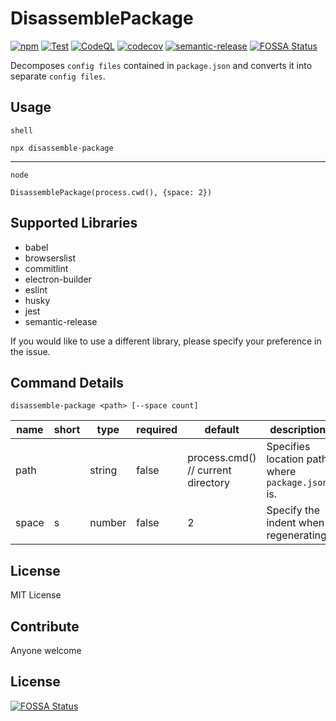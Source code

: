 # DisassemblePackage
[![npm](https://img.shields.io/npm/dw/disassemble-package)](https://www.npmjs.com/package/disassemble-package)
[![Test](https://github.com/tanmen/disassemble-package/actions/workflows/test.yml/badge.svg)](https://github.com/tanmen/disassemble-package/actions/workflows/test.yml)
[![CodeQL](https://github.com/tanmen/disassemble-package/actions/workflows/codeql-analysis.yml/badge.svg)](https://github.com/tanmen/disassemble-package/actions/workflows/codeql-analysis.yml)
[![codecov](https://codecov.io/gh/tanmen/disassemble-package/branch/main/graph/badge.svg?token=74J9RU20ZA)](https://codecov.io/gh/tanmen/disassemble-package)
[![semantic-release](https://img.shields.io/badge/%20%20%F0%9F%93%A6%F0%9F%9A%80-semantic--release-e10079.svg)](https://github.com/semantic-release/semantic-release)
[![FOSSA Status](https://app.fossa.com/api/projects/custom%2B25020%2Fgithub.com%2Ftanmen%2Fdisassemble-package.svg?type=shield)](https://app.fossa.com/projects/custom%2B25020%2Fgithub.com%2Ftanmen%2Fdisassemble-package?ref=badge_shield)

Decomposes `config files` contained in `package.json` and converts it into separate `config files`.

## Usage
`shell`
```shell
npx disassemble-package
```

---

`node`
```node
DisassemblePackage(process.cwd(), {space: 2})
```

## Supported Libraries
- babel
- browserslist
- commitlint
- electron-builder
- eslint
- husky
- jest
- semantic-release

If you would like to use a different library, please specify your preference in the issue.

## Command Details
```shell
disassemble-package <path> [--space count]
```
| name  | short | type   | required | default                            | description                                      | 
| ----- | ----- | ------ | -------- | ---------------------------------- | ------------------------------------------------ | 
| path  |       | string | false    | process.cmd() // current directory | Specifies location path where `package.json` is. | 
| space | s     | number | false    | 2                                  | Specify the indent when regenerating.            | 
## License
MIT License

## Contribute
Anyone welcome

## License
[![FOSSA Status](https://app.fossa.com/api/projects/custom%2B25020%2Fgithub.com%2Ftanmen%2Fdisassemble-package.svg?type=large)](https://app.fossa.com/projects/custom%2B25020%2Fgithub.com%2Ftanmen%2Fdisassemble-package?ref=badge_large)
